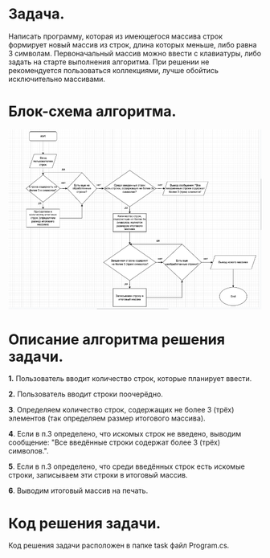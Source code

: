 #  Задача.
Написать программу, которая из имеющегося массива строк формирует новый массив из строк, длина которых меньше, либо равна 3 символам. Первоначальный массив можно ввести с клавиатуры, либо задать на старте выполнения алгоритма. При решении не рекомендуется пользоваться коллекциями, лучше обойтись исключительно массивами.

# Блок-схема алгоритма.
![Блок-Схема](./schema/2_2_12_6_Блок-Схема.png)

# Описание алгоритма решения задачи.
**1.** Пользователь вводит количество строк, которые планирует ввести.

**2.** Пользователь вводит строки поочерёдно.

**3**. Определяем количество строк, содержащих не более 3 (трёх) элементов (так определяем размер итогового массива).

**4**. Если в п.3 определено, что искомых строк не введено, выводим сообщение: "Все введённые строки содержат более 3 (трёх) символов.".

**5**. Если в п.3 определено, что среди введённых строк есть искомые строки, записываем эти строки в итоговый массив.

**6**. Выводим итоговый массив на печать.

# Код решения задачи.
Код решения задачи расположен в папке task файл Program.cs.